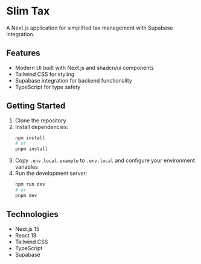 # Slim Tax

A Next.js application for simplified tax management with Supabase integration.

## Features

- Modern UI built with Next.js and shadcn/ui components
- Tailwind CSS for styling
- Supabase integration for backend functionality
- TypeScript for type safety

## Getting Started

1. Clone the repository
2. Install dependencies:
   ```bash
   npm install
   # or
   pnpm install
   ```
3. Copy `.env.local.example` to `.env.local` and configure your environment variables
4. Run the development server:
   ```bash
   npm run dev
   # or
   pnpm dev
   ```

## Technologies

- Next.js 15
- React 19
- Tailwind CSS
- TypeScript
- Supabase
